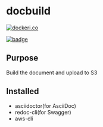 # docbuild
[![dockeri.co](http://dockeri.co/image/hozi894/docbuild)](https://hub.docker.com/repository/docker/hozi894/docbuild)

[![badge](https://img.shields.io/docker/cloud/build/hozi894/docbuild)](https://hub.docker.com/repository/docker/hozi894/docbuild/builds)
## Purpose
Build the document and upload to S3

## Installed
* asciidoctor(for AsciiDoc)
* redoc-cli(for Swagger)
* aws-cli

